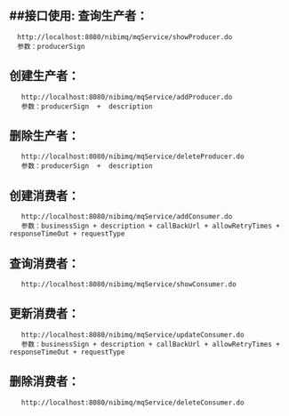 ##接口使用:
  查询生产者：
  ----------
      http://localhost:8080/nibimq/mqService/showProducer.do 
      参数：producerSign 
  创建生产者：
  ----------
       http://localhost:8080/nibimq/mqService/addProducer.do 
       参数：producerSign  +  description 
  删除生产者：
  ----------
       http://localhost:8080/nibimq/mqService/deleteProducer.do 
       参数：producerSign  +  description 
  创建消费者：
  ----------
       http://localhost:8080/nibimq/mqService/addConsumer.do 
       参数：businessSign + description + callBackUrl + allowRetryTimes + responseTimeOut + requestType
  查询消费者：
  ----------
       http://localhost:8080/nibimq/mqService/showConsumer.do  
  更新消费者：
  ----------
       http://localhost:8080/nibimq/mqService/updateConsumer.do
       参数：businessSign + description + callBackUrl + allowRetryTimes + responseTimeOut + requestType
  删除消费者：
  ----------
       http://localhost:8080/nibimq/mqService/deleteConsumer.do

